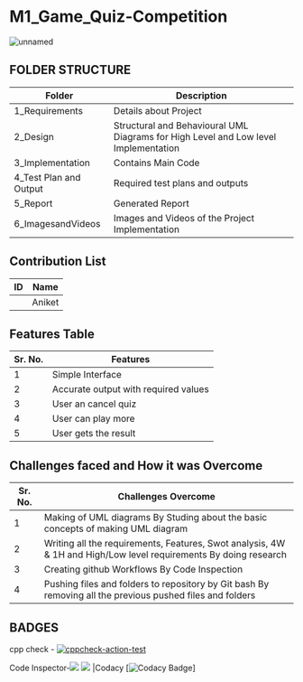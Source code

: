 # M1_Game_Quiz-Competition

![unnamed](https://user-images.githubusercontent.com/94234616/142769408-7adaf761-89aa-477e-8e30-10639ff4df0f.png)


## FOLDER STRUCTURE

| Folder                 | Description |
|-------------------     |------------|
| 1_Requirements         | Details about Project |
| 2_Design               |	Structural and Behavioural UML Diagrams for High Level and Low level Implementation |
| 3_Implementation       |	Contains Main Code |
| 4_Test Plan and Output |	Required test plans and outputs |
| 5_Report	             | Generated Report |
| 6_ImagesandVideos      |	Images and Videos of the Project Implementation |

## Contribution List

| ID | Name   |
|----| ------ |
|    | Aniket |


## Features Table

| Sr. No.	| Features                             |
|---------|--------------------------------------|
| 1       |	Simple Interface                     |
| 2	      | Accurate output with required values |
| 3       |	User an cancel quiz                  |
| 4	      | User can play more                   |
| 5	      | User gets the result                 |


## Challenges faced and How it was Overcome

| Sr. No.    |	Challenges	Overcome                                                                                            |
|------------|------------------------------------------------------------------------------------------------------------------|
| 1	         | Making of UML diagrams	By Studing about the basic concepts of making UML diagram                                 |
| 2          | Writing all the requirements, Features, Swot analysis, 4W & 1H and High/Low level requirements	By doing research |
| 3	         | Creating github Workflows	By Code Inspection                                                                    |
| 4	         | Pushing files and folders to repository by Git bash	By removing all the previous pushed files and folders       |

## BADGES


cpp check     - [![cppcheck-action-test](https://github.com/aniketmoon5/M1_Game_Quiz-Competition/actions/workflows/cppcheck.yml/badge.svg?branch=main)](https://github.com/aniketmoon5/M1_Game_Quiz-Competition/actions/workflows/cppcheck.yml)

Code Inspector-![](https://api.codiga.io/project/29841/score/svg)
![](https://api.codiga.io/project/29841/status/svg) 
|Codacy [![Codacy Badge](https://app.codacy.com/project/badge/Grade/e3524e62ad904ed2a6359f354f1058a7)]




